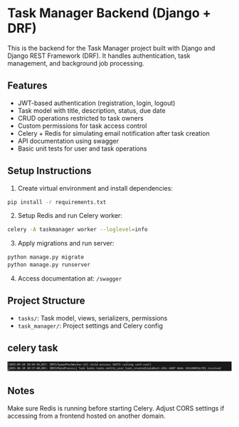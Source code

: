 # Task Manager Backend (Django + DRF)

This is the backend for the Task Manager project built with Django and Django REST Framework (DRF). It handles authentication, task management, and background job processing.

## Features

- JWT-based authentication (registration, login, logout)
- Task model with title, description, status, due date
- CRUD operations restricted to task owners
- Custom permissions for task access control
- Celery + Redis for simulating email notification after task creation
- API documentation using swagger
- Basic unit tests for user and task operations

## Setup Instructions

1. Create virtual environment and install dependencies:

```bash
pip install -r requirements.txt
```

2. Setup Redis and run Celery worker:

```bash
celery -A taskmanager worker --loglevel=info
```

3. Apply migrations and run server:

```bash
python manage.py migrate
python manage.py runserver
```

4. Access documentation at:
 `/swagger`


## Project Structure

- `tasks/`: Task model, views, serializers, permissions
- `task_manager/`: Project settings and Celery config

## celery task
![alt text](image.png)

## Notes

Make sure Redis is running before starting Celery. Adjust CORS settings if accessing from a frontend hosted on another domain.